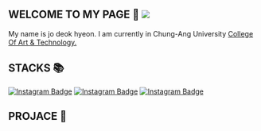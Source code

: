## WELCOME TO MY PAGE 👋 <a href="https://hits.seeyoufarm.com"><img src="https://hits.seeyoufarm.com/api/count/incr/badge.svg?url=https%3A%2F%2Fgithub.com%2FJodeokhyeon&count_bg=%2392FA43&title_bg=%23000000&icon=mariadbfoundation.svg&icon_color=%23EDEDEF&title=visit&edge_flat=false"/></a>


My name is jo deok hyeon. I am  currently in Chung-Ang University [College Of Art & Technology.](https://artech.cau.ac.kr/)


## STACKS 📚
[![Instagram Badge](https://img.shields.io/badge/Python-%233776AB?logo=python&logoColor=yellow&labelColor=blue&color=blue)](https://namu.wiki/w/Python) 
[![Instagram Badge](https://img.shields.io/badge/html5-%230F1689?logo=html5&logoColor=RAD&labelColor=blue&color=blue)](https://namu.wiki/w/HTML5) 
[![Instagram Badge](https://img.shields.io/badge/javascript-%23F7DF1E?logo=javascript&logoColor=YELLO&labelColor=blue&color=blue)](https://namu.wiki/w/JavaScript)

## PROJACE 📓



